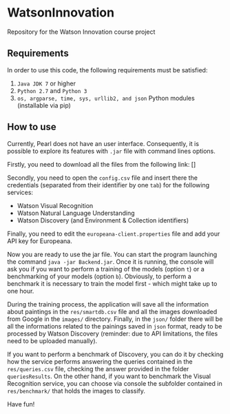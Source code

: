 # WatsonInnovation
Repository for the Watson Innovation course project

## Requirements
In order to use this code, the following requirements must be satisfied:

1) `Java JDK 7` or higher
2) `Python 2.7` and `Python 3`
3) `os, argparse, time, sys, urllib2, and json` Python modules (installable via pip)

## How to use
Currently, Pearl does not have an user interface. Consequently, it is possible to explore its features with `.jar` file with command lines options.

Firstly, you need to download all the files from the following link: []

Secondly, you need to open the `config.csv` file and insert there the credentials (separated from their identifier by one `tab`) for the following services:

- Watson Visual Recognition
- Watson Natural Language Understanding
- Watson Discovery (and Environment & Collection identifiers)

Finally, you need to edit the `europeana-client.properties` file and add your API key for Europeana.

Now you are ready to use the jar file. You can start the program launching the command `java -jar Backend.jar`.
Once it is running, the console will ask you if you want to perform a training of the models (option `t`) or a benchmarking of your models (option `b`). Obviously, to perform a benchmark it is necessary to train the model first - which might take up to one hour.

During the training process, the application will save all the information about paintings in the `res/smartdb.csv` file and all the images downloaded from Google in the `images/` directory. Finally, in the `json/` folder there will be all the informations related to the painings saved in `json` format, ready to be processed by Watson Discovery (reminder: due to API limitations, the files need to be uploaded manually).

If you want to perform a benchmark of Discovery, you can do it by checking how the service performs answering the queries contained in the `res/queries.csv` file, checking the answer provided in the folder `queriesResults`.
On the other hand, if you want to benchmark the Visual Recognition service, you can choose via console the subfolder contained in `res/benchmark/` that holds the images to classify.

Have fun!

